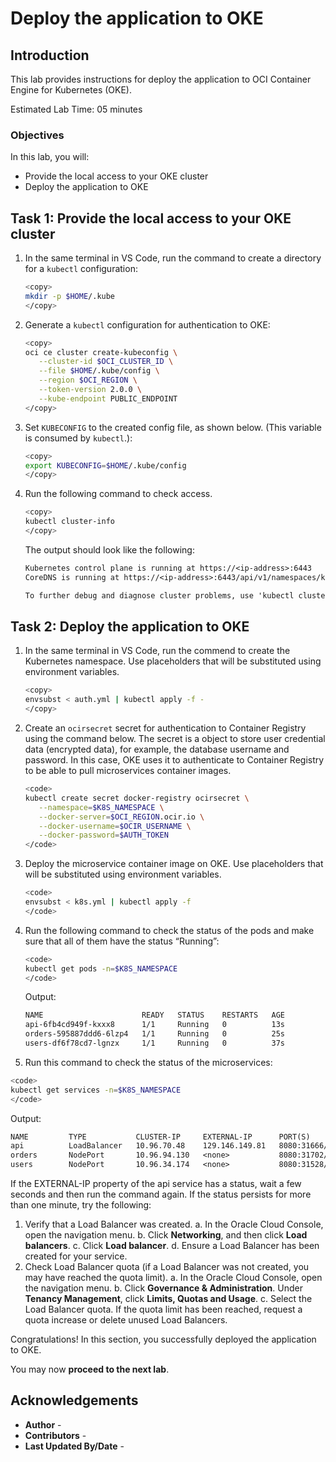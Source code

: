 # Deploy the application to OKE

## Introduction

This lab provides instructions for deploy the application to OCI Container Engine for Kubernetes (OKE).

Estimated Lab Time: 05 minutes

### Objectives

In this lab, you will:

* Provide the local access to your OKE cluster
* Deploy the application to OKE

## Task 1: Provide the local access to your OKE cluster

1. In the same terminal in VS Code, run the command to create a directory for a `kubectl` configuration:

   ```bash
   <copy>
   mkdir -p $HOME/.kube
   </copy>
   ```

2. Generate a `kubectl` configuration for authentication to OKE:

   ```bash
   <copy>
   oci ce cluster create-kubeconfig \
      --cluster-id $OCI_CLUSTER_ID \
      --file $HOME/.kube/config \
      --region $OCI_REGION \
      --token-version 2.0.0 \
      --kube-endpoint PUBLIC_ENDPOINT
   </copy>
   ```

3. Set `KUBECONFIG` to the created config file, as shown below. (This variable is consumed by `kubectl`.):

   ```bash
   <copy>
   export KUBECONFIG=$HOME/.kube/config
   </copy>
   ```

4. Run the following command to check access.

   ```bash
   <copy>
   kubectl cluster-info
   </copy>
   ```

   The output should look like the following:

   ```txt
   Kubernetes control plane is running at https://<ip-address>:6443
   CoreDNS is running at https://<ip-address>:6443/api/v1/namespaces/kube-system/services/kube-dns:dns/proxy

   To further debug and diagnose cluster problems, use 'kubectl cluster-info dump'.
   ```

## Task 2:  Deploy the application to OKE

1. In the same terminal in VS Code, run the commend to create the Kubernetes namespace. Use placeholders that will be substituted using environment variables.

   ```bash
   <copy>
   envsubst < auth.yml | kubectl apply -f -
   </copy>
   ```

2. Create an `ocirsecret` secret for authentication to Container Registry using the command below. The secret is a object to store user credential data (encrypted data), for example, the database username and password. In this case, OKE uses it to authenticate to Container Registry to be able to pull microservices container images.

   ```bash
   <code>
   kubectl create secret docker-registry ocirsecret \
      --namespace=$K8S_NAMESPACE \
      --docker-server=$OCI_REGION.ocir.io \
      --docker-username=$OCIR_USERNAME \
      --docker-password=$AUTH_TOKEN
   </code>
   ```

3. Deploy the microservice container image on OKE. Use placeholders that will be substituted using environment variables.

   ```bash
   <code>
   envsubst < k8s.yml | kubectl apply -f
   </code>
   ```

4. Run the following command to check the status of the pods and make sure that all of them have the status “Running”:

   ```bash
   <code>
   kubectl get pods -n=$K8S_NAMESPACE
   </code>
   ```

   Output:
   ```txt
   NAME                      READY   STATUS    RESTARTS   AGE
   api-6fb4cd949f-kxxx8      1/1     Running   0          13s
   orders-595887ddd6-6lzp4   1/1     Running   0          25s
   users-df6f78cd7-lgnzx     1/1     Running   0          37s
   ```

5.  Run this command to check the status of the microservices:

   ```bash
   <code>
   kubectl get services -n=$K8S_NAMESPACE
   </code>
   ```

   Output:
   ```txt
   NAME         TYPE           CLUSTER-IP     EXTERNAL-IP      PORT(S)             AGE
   api          LoadBalancer   10.96.70.48    129.146.149.81   8080:31666/TCP      2m9s
   orders       NodePort       10.96.94.130   <none>           8080:31702/TCP      2m22s
   users        NodePort       10.96.34.174   <none>           8080:31528/TCP      2m33s
   ```

   If the EXTERNAL-IP property of the api service has a <pending> status, wait a few seconds and then run the command again. If the <pending> status persists for more than one minute, try the following:

   1. Verify that a Load Balancer was created.
      a. In the Oracle Cloud Console, open the navigation menu.
      b. Click **Networking**, and then click **Load balancers**.
      c. Click **Load balancer**.
      d. Ensure a Load Balancer has been created for your service.
   2. Check Load Balancer quota (if a Load Balancer was not created, you may have reached the quota limit).
      a. In the Oracle Cloud Console, open the navigation menu.
      b. Click **Governance & Administration**. Under **Tenancy Management**, click **Limits, Quotas and Usage**.
      c. Select the Load Balancer quota. If the quota limit has been reached, request a quota increase or delete unused Load Balancers.

Congratulations! In this section, you successfully deployed the application to OKE.

You may now **proceed to the next lab**.

## Acknowledgements

* **Author** - [](var:author)
* **Contributors** - [](var:contributors)
* **Last Updated By/Date** - [](var:last_updated)
